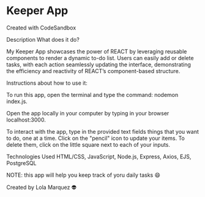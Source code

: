 # Keeper App
Created with CodeSandbox

Description What does it do?

My Keeper App showcases the power of REACT by leveraging reusable components to render a dynamic to-do list. Users can easily add or delete tasks, with each action seamlessly updating the interface, demonstrating the efficiency and reactivity of REACT’s component-based structure.

Instructions about how to use it:

To run this app, open the terminal and type the command: nodemon index.js.

Open the app locally in your computer by typing in your browser localhost:3000.

To interact with the app, type in the provided text fields things that you want to do, one at a time. Click on the "pencil" icon to update your items. To delete them, click on the little square next to each of your inputs.

Technologies Used HTML/CSS, JavaScript, Node.js, Express, Axios, EJS, PostgreSQL

NOTE: this app will help you keep track of yoru daily tasks 😄

Created by Lola Marquez 👽
